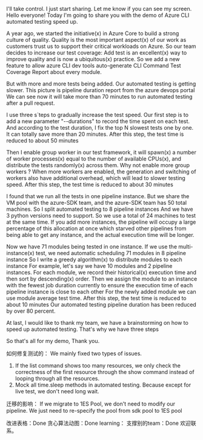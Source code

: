 I'll take control.
I just start sharing. Let me know if you can see my screen.
Hello everyone!
Today I'm going to share you with the demo of Azure CLI automated testing speed up.

A year ago, we started the initiative(x) in Azure Core to build a strong culture of quality. Quality is the most important aspect(x) of our work as customers trust us to support their critical workloads on Azure. 
So our team decides to increase our test coverage: Add test is an excellent(x) way to improve quality and is now a ubiquitous(x) practice. 
So we add a new feature to allow azure CLI dev tools auto-generate CLI Command Test Coverage Report about every module.

But with more and more tests being added.
Our automated testing is getting slower.
This picture is pipeline duration report from the azure devops portal
We can see now it will take more than 70 minutes to run automated testing after a pull request.

I use three s`teps to gradually increase the test speed.
Our first step is to add a new parameter "--durations" to record the time spent on each test.
And according to the test duration, I fix the top N slowest tests one by one.
It can totally save more than 20 minutes.
After this step, the test time is reduced to about 50 minutes

Then I enable group worker in our test framework, it will spawn(x) a number of worker processes(x) equal to the number of available CPUs(x), and distribute the tests randomly(x) across them.
Why not enable more group workers ?
When more workers are enabled, the generation and switching of workers also have additional overhead, which will lead to slower testing speed.
After this step, the test time is reduced to about 30 minutes

I found that we run all the tests in one pipeline instance.
But we share the VM pool with the azure-SDK team, and the azure-SDK team has 50 total machines.
So I split automated testing to 8 pipeline instances
And we have 3 python versions need to support.
So we use a total of 24 machines to test at the same time.
If you add more instances, the pipeline will occupy a large percentage of this allocation at once which starved other pipelines from being able to get any instance, and the actual execution time will be longer.

Now we have 71 modules being tested in one instance.
If we use the multi-instance(x) test, we need automatic scheduling 71 modules in 8 pipeline instance
So I write a greedy algorithm(x) to distribute modules to each instance
For example, let's say we have 10 modules and 2 pipeline instances.
For each module, we record their historical(x) execution time and then sort by descending(x) order.
Then we assign the module to an instance with the fewest job duration currently to ensure the execution time of each pipeline instance is close to each other
For the newly added module we can use module average test time.
After this step, the test time is reduced to about 10 minutes
Our automated testing pipeline duration has been reduced by over 80 percent.

At last, I would like to thank my team, we have a brainstorming on how to speed up automated testing.
That's why we have three steps

So that's all for my demo, Thank you.

如何修复测试的：
We mainly fixed two types of issues.
1. If the list command shows too many resources, we only check the correctness of the first resource through the show command instead of looping through all the resources.
2. Mock all time.sleep methods in automated testing. Because except for live test, we don't need long wait.

迁移的影响：
If we migrate to 1ES Pool, we don't need to modify our pipeline.
We just need to re-specify the pool from sdk pool to 1ES pool

改进表格：Done
贪心算法动图：Done
learning：
支撑别的team：Done
欢迎联系。

